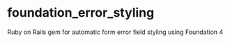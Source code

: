 foundation_error_styling
========================

Ruby on Rails gem for automatic form error field styling using Foundation 4
